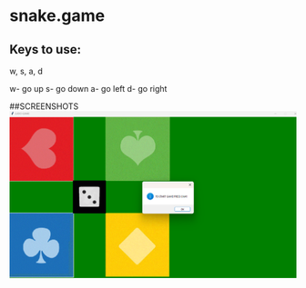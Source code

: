 # snake.game
## Keys to use: 
w, s, a, d

w- go up
s- go down
a- go left
d- go right

##SCREENSHOTS
![TITLE SCREEN](https://github.com/anne-ananya/LUDO.github.io/blob/main/SCREENSHOTS/LUDO1.png)
